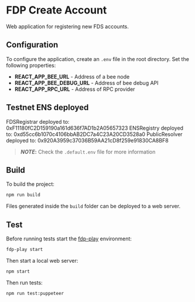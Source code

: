 # FDP Create Account

Web application for registering new FDS accounts.

## Configuration

To configure the application, create an `.env` file in the root directory. Set the following properties:

- **REACT_APP_BEE_URL** - Address of a bee node
- **REACT_APP_BEE_DEBUG_URL** - Address of bee debug API
- **REACT_APP_RPC_URL** - Address of RPC provider

## Testnet ENS deployed
FDSRegistrar deployed to: 0xF11180fC2D159190a161d636f7AD1b2A05657323
ENSRegistry deployed to: 0xd55cc6b1070c4106bbAB2DC7a4C23A20CD3528a0
PublicResolver deployed to: 0x920A3959c37036B59AA21cD8f259e91830CA8BF8


> **_NOTE_:** Check the `.default.env` file for more information

## Build

To build the project:

```bash
npm run build
```

Files generated inside the `build` folder can be deployed to a web server.

## Test

Before running tests start the [fdp-play](https://github.com/fairDataSociety/fdp-play) environment:

```bash
fdp-play start
```

Then start a local web server:

```bash
npm start
```

Then run tests:

```bash
npm run test:puppeteer
```
